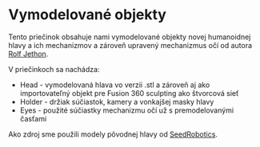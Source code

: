 # Vymodelované objekty

Tento priečinok obsahuje nami vymodelované objekty novej humanoidnej hlavy a ich mechanizmov a zároveň upravený mechanizmus očí od autora [Rolf Jethon](https://bechele.de/?page_id=70).

V priečinkoch sa nachádza:
- Head - vymodelovaná hlava vo verzii .stl a zároveň aj ako importovateľný objekt pre Fusion 360 sculpting ako štvorcová sieť
- Holder - držiak súčiastok, kamery a vonkajšej masky hlavy
- Eyes - použité súčiastky mechanizmu očí už s premodelovanými časťami

Ako zdroj sme použili modely pôvodnej hlavy od [SeedRobotics](https://github.com/seedrobotics/NICO-cad/tree/master).
